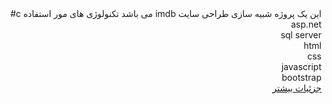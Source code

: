 <div dir="rtl" align='right'>
این یک پروژه شبیه سازی طراحی سایت imdb می باشد 
تکنولوژی های مور استفاده
c#<br>
asp.net<br>
sql server<br>
html<br>
css<br>
javascript<br>
bootstrap<br>
 <a href="https://github.com/MahdiSHams1381/IMDB/blob/main/project.md">جزئیات بیشتر</a>
</div>
